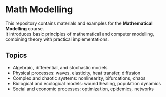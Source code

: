 # Math Modelling

This repository contains materials and examples for the **Mathematical Modelling** course.  
It introduces basic principles of mathematical and computer modelling, combining theory with practical implementations.

## Topics
- Algebraic, differential, and stochastic models  
- Physical processes: waves, elasticity, heat transfer, diffusion  
- Complex and chaotic systems: nonlinearity, bifurcations, chaos  
- Biological and ecological models: wound healing, population dynamics  
- Social and economic processes: optimization, epidemics, networks  


